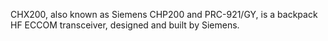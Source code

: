 CHX200, also known as Siemens CHP200 and PRC-921/GY, is a backpack HF ECCOM transceiver, designed and built by Siemens.